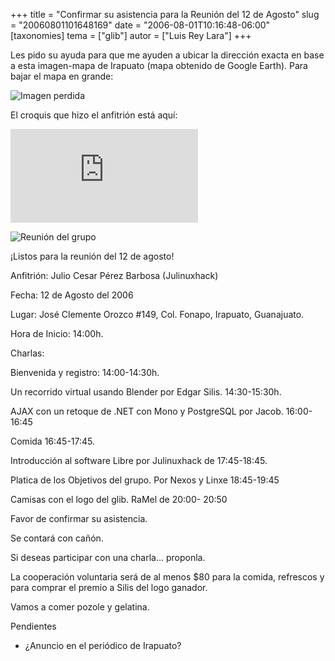 +++
title = "Confirmar su asistencia para la Reunión del 12 de Agosto"
slug = "20060801101648169"
date = "2006-08-01T10:16:48-06:00"
[taxonomies]
tema = ["glib"]
autor = ["Luis Rey Lara"]
+++

Les pido su ayuda para que me ayuden a ubicar la dirección exacta en base a esta
imagen-mapa de Irapuato (mapa obtenido de Google Earth). Para bajar el mapa en
grande:

![Imagen perdida](http://wiki.glib.org.mx/images/0/0a/Glibagosto2.JPG)

El croquis que hizo el anfitrión está aquí:

![Imagen
perdida](http://wiki.glib.org.mx/index.php?title=Imagen:Crokis.jpg&redirect=no)

![Reunión del grupo](20060801101648169_1_original.JPG)

¡Listos para la reunión del 12 de agosto!

Anfitrión: Julio Cesar Pérez Barbosa (Julinuxhack)

Fecha: 12 de Agosto del 2006

Lugar: José Clemente Orozco #149, Col. Fonapo, Irapuato, Guanajuato.

Hora de Inicio: 14:00h.

Charlas:

Bienvenida y registro: 14:00-14:30h.

Un recorrido virtual usando Blender por Edgar Silis. 14:30-15:30h.

AJAX con un retoque de .NET con Mono y PostgreSQL por Jacob. 16:00-16:45

Comida 16:45-17:45.

Introducción al software Libre por Julinuxhack de 17:45-18:45.

Platica de los Objetivos del grupo. Por Nexos y Linxe 18:45-19:45

Camisas con el logo del glib. RaMel de 20:00- 20:50

<!-- more -->

Favor de confirmar su asistencia.

Se contará con cañón.

Si deseas participar con una charla… proponla.

La cooperación voluntaria será de al menos $80 para la comida, refrescos y para
comprar el premio a Silis del logo ganador.

Vamos a comer pozole y gelatina.

Pendientes

* ¿Anuncio en el periódico de Irapuato?
